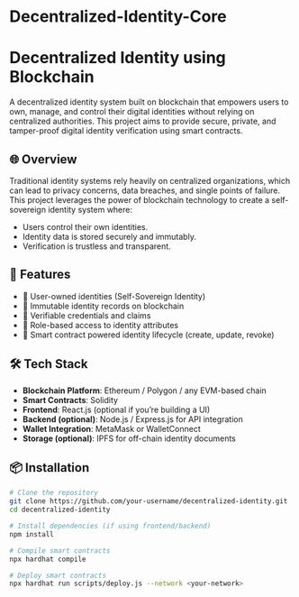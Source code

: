 # Decentralized-Identity-Core
# Decentralized Identity using Blockchain

A decentralized identity system built on blockchain that empowers users to own, manage, and control their digital identities without relying on centralized authorities. This project aims to provide secure, private, and tamper-proof digital identity verification using smart contracts.

## 🌐 Overview

Traditional identity systems rely heavily on centralized organizations, which can lead to privacy concerns, data breaches, and single points of failure. This project leverages the power of blockchain technology to create a self-sovereign identity system where:

- Users control their own identities.
- Identity data is stored securely and immutably.
- Verification is trustless and transparent.

## 🚀 Features

- 🔐 User-owned identities (Self-Sovereign Identity)
- 📄 Immutable identity records on blockchain
- 🧾 Verifiable credentials and claims
- 👥 Role-based access to identity attributes
- 🧠 Smart contract powered identity lifecycle (create, update, revoke)

## 🛠️ Tech Stack

- **Blockchain Platform**: Ethereum / Polygon / any EVM-based chain
- **Smart Contracts**: Solidity
- **Frontend**: React.js (optional if you’re building a UI)
- **Backend (optional)**: Node.js / Express.js for API integration
- **Wallet Integration**: MetaMask or WalletConnect
- **Storage (optional)**: IPFS for off-chain identity documents

## 📦 Installation

```bash
# Clone the repository
git clone https://github.com/your-username/decentralized-identity.git
cd decentralized-identity

# Install dependencies (if using frontend/backend)
npm install

# Compile smart contracts
npx hardhat compile

# Deploy smart contracts
npx hardhat run scripts/deploy.js --network <your-network>
